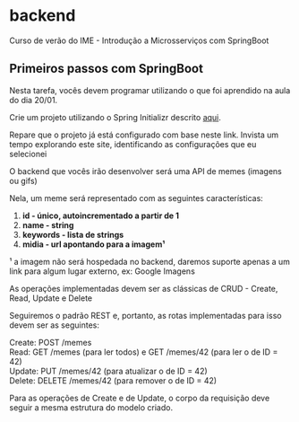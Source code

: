 # backend
Curso de verão do IME - Introdução a Microsserviços com SpringBoot


## Primeiros passos com SpringBoot

Nesta tarefa, vocês devem programar utilizando o que foi aprendido na aula do dia 20/01.

Crie um projeto utilizando o Spring Initializr descrito [aqui][1].

Repare que o projeto já está configurado com base neste link. Invista um tempo explorando este site, identificando as configurações que eu selecionei

O backend que vocês irão desenvolver será uma API de memes (imagens ou gifs)

Nela, um meme será representado com as seguintes características:

1. **id - único, autoincrementado a partir de 1** <br>
2. **name - string** <br>
3. **keywords - lista de strings** <br>
4. **midia - url apontando para a imagem¹** <br>


¹ a imagem não será hospedada no backend, daremos suporte apenas a um link para algum lugar externo, ex: Google Imagens

As operações implementadas devem ser as clássicas de CRUD - Create, Read, Update e Delete

Seguiremos o padrão REST e, portanto, as rotas implementadas para isso devem ser as seguintes:

Create: POST /memes <br>
Read: GET /memes (para ler todos) e GET /memes/42 (para ler o de ID = 42)  <br>
Update: PUT /memes/42 (para atualizar o de ID = 42)  <br>
Delete: DELETE /memes/42 (para remover o de ID = 42)  <br>


Para as operações de Create e de Update, o corpo da requisição deve seguir a mesma estrutura do modelo criado.


[1]:  https://start.spring.io/#!type=maven-project&language=java&platformVersion=2.6.2&packaging=jar&jvmVersion=11&groupId=br.usp.ime.verao&artifactId=backend&name=Backend&description=tarefa-de-backend&packageName=br.usp.ime.verao.backend&dependencies=web,data-jpa,postgresql